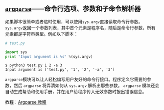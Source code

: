 ## [`argparse`](https://docs.python.org/zh-cn/3/library/argparse.html)——命令行选项、参数和子命令解析器

如果脚本很简单或者临时使用，可以使用`sys.argv`直接读取命令行参数。`sys.argv`返回一个参数列表，其中首个元素是程序名，随后是命令行参数，所有元素都是字符串类型。例如以下脚本：

```python
# test.py

import sys
print "Input argument is %s" %(sys.argv)
```

```shell
$ python3 test.py 1 2 -a 3
Input argument is ['test.py', '1', '2', '-a', '3']
```



`argparse`模块可以让人轻松编写用户友好的命令行接口。程序定义它需要的参数，然后 `argparse` 将弄清如何从 `sys.argv` 解析出那些参数。 `argparse` 模块还会自动生成帮助和使用手册，并在用户给程序传入无效参数时报出错误信息。

教程：[Argparse 教程](https://docs.python.org/zh-cn/3/howto/argparse.html)